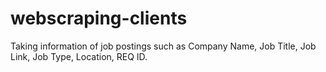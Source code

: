 # webscraping-clients 


Taking information of job postings such as Company Name, Job Title, Job Link, Job Type, Location, REQ ID. 
